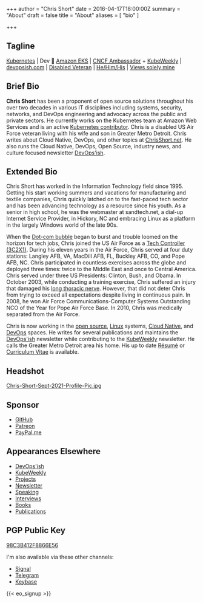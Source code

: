 +++
author = "Chris Short"
date = 2016-04-17T18:00:00Z
summary = "About"
draft = false
title = "About"
aliases = [
    "bio"
]

+++

## Tagline

[Kubernetes](https://kubernetes.dev) | Dev 🥑 [Amazon EKS](https://aws.amazon.com/eks/) | [CNCF Ambassador](https://www.cncf.io/people/ambassadors/) + [KubeWeekly](https://www.cncf.io/kubeweekly/) | [devopsish.com](https://devopsish.com/) | [Disabled Veteran](/long-thoracic-nerve-palsy/) | [He/Him/His](https://pronoun.is/he) | [Views solely mine](https://chrisshort.net/terms/#disclaimer)

## Brief Bio

**Chris Short** has been a proponent of open source solutions throughout his over two decades in various IT disciplines including systems, security, networks, and DevOps engineering and advocacy across the public and private sectors. He currently works on the Kubernetes team at Amazon Web Services and is an active [Kubernetes contributor](https://www.kubernetes.dev/). Chris is a disabled US Air Force veteran living with his wife and son in Greater Metro Detroit. Chris writes about Cloud Native, DevOps, and other topics at [ChrisShort.net](https://chrisshort.net). He also runs the Cloud Native, DevOps, Open Source, industry news, and culture focused newsletter [DevOps'ish](https://devopsish.com).

## Extended Bio

Chris Short has worked in the Information Technology field since 1995. Getting his start working summers and vacations for manufacturing and textile companies, Chris quickly latched on to the fast-paced tech sector and has been advancing technology as a resource since his youth. As a senior in high school, he was the webmaster at sandtech.net, a dial-up Internet Service Provider, in Hickory, NC and embracing Linux as a platform in the largely Windows world of the late 90s.

When the [Dot-com bubble](https://en.wikipedia.org/wiki/Dot-com_bubble) began to burst and trouble loomed on the horizon for tech jobs, Chris joined the US Air Force as a [Tech Controller (3C2X1)](https://chrisshort.net/3c2x1-tech-control/). During his eleven years in the Air Force, Chris served at four duty stations: Langley AFB, VA, MacDill AFB, FL, Buckley AFB, CO, and Pope AFB, NC. Chris participated in countless exercises across the globe and deployed three times: twice to the Middle East and once to Central America. Chris served under three US Presidents: Clinton, Bush, and Obama. In October 2003, while conducting a training exercise, Chris suffered an injury that damaged his [long thoracic nerve](https://chrisshort.net/long-thoracic-nerve-palsy/). However, that did not deter Chris from trying to exceed all expectations despite living in continuous pain. In 2008, he won Air Force Communications-Computer Systems Outstanding NCO of the Year for Pope Air Force Base. In 2010, Chris was medically separated from the Air Force.

Chris is now working in the [open source](https://chrisshort.net/tags/open-source/), [Linux](https://chrisshort.net/tags/linux/) systems, [Cloud Native](https://chrisshort.net/tags/cloud-native/), and [DevOps](https://devopsish.com/what-is-devops/) spaces. He writes for several publications and maintains the [DevOps'ish](https://devopsish.com) newsletter while contributing to the [KubeWeekly](https://www.cncf.io/kubeweekly/) newsletter. He calls the Greater Metro Detroit area his home. His up to date [Résumé](https://chrisshort.net/resume/) or [Curriculum Vitae](https://chrisshort.net/resume/) is available.

## Headshot

[Chris-Short-Sept-2021-Profile-Pic.jpg](/about/Chris-Short-Sept-2021-Profile-Pic.jepg)

## Sponsor

* [GitHub](https://github.com/sponsors/chris-short)
* [Patreon](https://www.patreon.com/devopsish)
* [PayPal.me](https://paypal.me/devopsish)

## Appearances Elsewhere

* [DevOps'ish](https://devopsish.com)
* [KubeWeekly](https://www.cncf.io/kubeweekly/)
* [Projects](/projects/)
* [Newsletter](/newsletter/)
* [Speaking](/speaking/)
* [Interviews](/interviews/)
* [Books](/books/)
* [Publications](/publications/)

## PGP Public Key

[98C3B412F8866E56](https://keys.openpgp.org/search?q=98C3B412F8866E56)

I'm also available via these other channels:

* [Signal](https://support.signal.org/hc/en-us/articles/360007060592-Invite-friends-to-join-Signal)
* [Telegram](https://telegram.me/ChrisShort)
* [Keybase](https://keybase.io/chrisshort)

{{< eo_signup >}}
